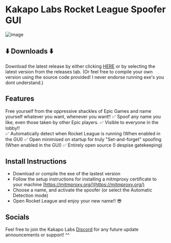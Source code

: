# Kakapo Labs Rocket League Spoofer GUI
![image](https://github.com/user-attachments/assets/f60812b7-7a6f-4e58-995e-63e71c8fd5c5)


## ⬇️ Downloads ⬇️
Download the latest release by either clicking [HERE](https://github.com/Kakapo-Labs/RL-Spoofer-GUI/releases) or by selecting the latest version from the releases tab.
(Or feel free to compile your own version using the source code provided! I never endorse running exe's you dont understand.)  

## Features
Free yourself from the oppressive shackles of Epic Games and name yourself whatever you want, whenever you want!!
✅ Spoof any name you like, even those taken by other Epic players.
✅ Visible to everyone in the lobby!!  
✅ Automatically detect when Rocket League is running (When enabled in the GUI)
✅ Open minimised on startup for truly "Set-and-forget" spoofing (When enabled in the GUI)
✅ Entirely open source (I despise gatekeeping)

## Install Instructions
* Download or compile the exe of the lastest version
* Follow the setup instructions for installing a mitmproxy certificate to your machine [https://mitmproxy.org/](https://mitmproxy.org/)
* Choose a name, and activate the spoofer (or select the Automatic Detection mode)
* Open Rocket League and enjoy your new name!! 😎


## Socials
Feel free to join the Kakapo Labs [Discord](https://discord.gg/hXAVPfYHUN) for any future update announcements or support! ^^
